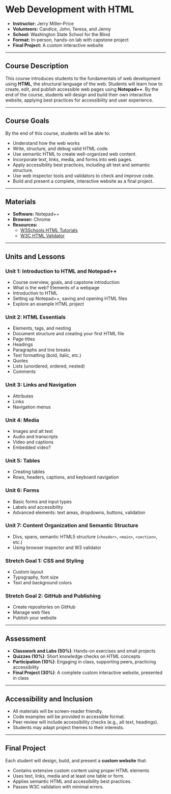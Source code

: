 # Web Development with HTML
- **Instructor:** Jerry Miller-Price
- **Volunteers:** Candice, John, Teresa, and Jenny
- **School:** Washington State School for the Blind
- **Format:** In-person, hands-on lab with capstone project
- **Final Project:** A custom interactive website

---

## Course Description
This course introduces students to the fundamentals of web development using **HTML**, the structural language of the web. Students will learn how to create, edit, and publish accessible web pages using **Notepad++**. By the end of the course, students will design and build their own interactive website, applying best practices for accessibility and user experience.

---

## Course Goals
By the end of this course, students will be able to:

- Understand how the web works
- Write, structure, and debug valid HTML code.
- Use semantic HTML to create well-organized web content.
- Incorporate text, links, media, and forms into web pages.
- Apply accessibility best practices, including alt text and semantic structure.
- Use web inspector tools and validators to check and improve code.
- Build and present a complete, interactive website as a final project.

---

## Materials
- **Software:** Notepad++
- **Browser:** Chrome
- **Resources:**
  - [W3Schools HTML Tutorials](https://www.w3schools.com/html/)
  - [W3C HTML Validator](https://validator.w3.org/)

---

## Units and Lessons

### Unit 1: Introduction to HTML and Notepad++
- Course overview, goals, and capstone introduction
- What is the web? Elements of a webpage
- Introduction to HTML
- Setting up Notepad++, saving and opening HTML files
- Explore an example HTML project

### Unit 2: HTML Essentials
- Elements, tags, and nesting
- Document structure and creating your first HTML file
- Page titles
- Headings
- Paragraphs and line breaks
- Text formatting (bold, italic, etc.)
- Quotes
- Lists (unordered, ordered, nested)
- Comments

### Unit 3: Links and Navigation
- Attributes
- Links
- Navigation menus

### Unit 4: Media
- Images and alt text
- Audio and transcripts
- Video and captions
- Embedded video?

### Unit 5: Tables
- Creating tables
- Rows, headers, captions, and keyboard navigation

### Unit 6: Forms
- Basic forms and input types
- Labels and accessibility
- Advanced elements: text areas, dropdowns, buttons, validation

### Unit 7: Content Organization and Semantic Structure
- Divs, spans, semantic HTML5 structure (`<header>`, `<main>`, `<section>`, etc.)
- Using browser inspector and W3 validator

### Stretch Goal 1: CSS and Styling
- Custom layout
- Typography, font size
- Text and background colors

### Stretch Goal 2: GitHub and Publishing
- Create repositories on GitHub
- Manage web files
- Publish your website

---

## Assessment
- **Classwork and Labs (50%)**: Hands-on exercises and small projects
- **Quizzes (10%)**: Short knowledge checks on HTML concepts
- **Participation (10%)**: Engaging in class, supporting peers, practicing accessibility
- **Final Project (30%)**: A complete custom interactive website, presented in class

---

## Accessibility and Inclusion
- All materials will be screen-reader friendly.
- Code examples will be provided in accessible format.
- Peer review will include accessibility checks (e.g., alt text, headings).
- Students may adapt project themes to their interests.

---

## Final Project
Each student will design, build, and present a **custom website** that:

- Contains extensive custom content using proper HTML elements
- Uses text, links, media and at least one table or form.
- Applies semantic HTML and accessibility best practices.
- Passes W3C validation with minimal errors.
